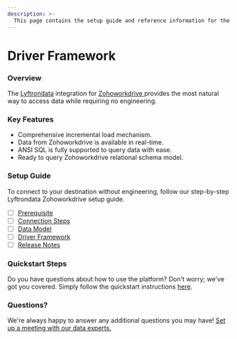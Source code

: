 ```yaml
---
description: >-
  This page contains the setup guide and reference information for the Zohoworkdrive source connector.
---
```


# Driver Framework

### Overview

The [Lyftrondata](https://www.lyftrondata.com/) integration for [Zohoworkdrive](https://www.lyftrondata.com/integration/zohoworkdrive/)[ ](https://www.lyftrondata.com/integration/zohoworkdrive/)provides the most natural way to access data while requiring no engineering.

### Key Features

* Comprehensive incremental load mechanism.
* Data from Zohoworkdrive is available in real-time.&#x20;
* ANSI SQL is fully supported to query data with ease.
* Ready to query Zohoworkdrive relational schema model.

### Setup Guide

To connect to your destination without engineering, follow our step-by-step Lyftrondata Zohoworkdrive setup guide.

* [ ] [Prerequisite](../../business-analytics/zohoworkdrive/prerequisite.md)
* [ ] [Connection Steps](../../business-analytics/zohoworkdrive/connection-steps.md)
* [ ] [Data Model](../../business-analytics/zohoworkdrive/data-model/)
* [ ] [Driver Framework](../../business-analytics/zohoworkdrive/driver-framework/)
* [ ] [Release Notes](../../business-analytics/zohoworkdrive/release-notes.md)

### Quickstart Steps

Do you have questions about how to use the platform? Don't worry; we've got you covered. Simply follow the quickstart instructions [here](../../../quickstart-steps.md).

### Questions? <a href="#questions" id="questions"></a>

We're always happy to answer any additional questions you may have! [Set up a meeting with our data experts.](https://www.lyftrondata.com/book-a-meeting/)


